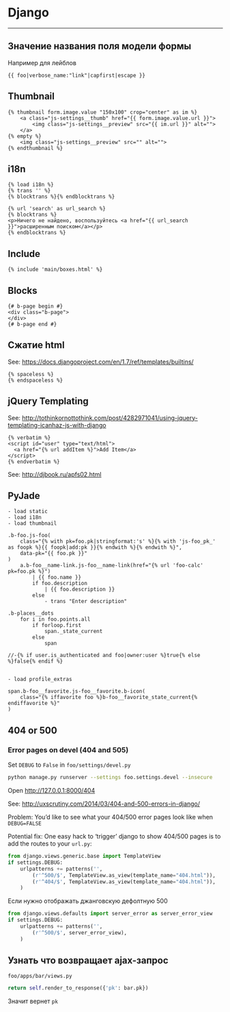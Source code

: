 # Django

----

## Значение названия поля модели формы
Например для лейблов
```django
{{ foo|verbose_name:"link"|capfirst|escape }}
```



## Thumbnail
```django
{% thumbnail form.image.value "150x100" crop="center" as im %}
    <a class="js-settings__thumb" href="{{ form.image.value.url }}">
        <img class="js-settings__preview" src="{{ im.url }}" alt="">
    </a>
{% empty %}
    <img class="js-settings__preview" src="" alt="">
{% endthumbnail %}
```



## i18n
```django
{% load i18n %}
{% trans '' %}
{% blocktrans %}{% endblocktrans %}
```

```django
{% url 'search' as url_search %}
{% blocktrans %}
<p>Ничего не найдено, воспользуйтесь <a href="{{ url_search }}">расширенным поиском</a></p>
{% endblocktrans %}
```



## Include
```django
{% include 'main/boxes.html' %}
```



## Blocks
```django
{# b-page begin #}
<div class="b-page">
</div>
{# b-page end #}
```



## Сжатие html
See: https://docs.djangoproject.com/en/1.7/ref/templates/builtins/
```django
{% spaceless %}
{% endspaceless %}
```


## jQuery Templating
See: http://tothinkornottothink.com/post/4282971041/using-jquery-templating-icanhaz-js-with-django
```django
{% verbatim %}
<script id="user" type="text/html">
  <a href="{% url addItem %}">Add Item</a>
</script>
{% endverbatim %}
```


See: http://djbook.ru/apfs02.html



## PyJade
```django
- load static
- load i18n
- load thumbnail

.b-foo.js-foo(
    class="{% with pk=foo.pk|stringformat:'s' %}{% with 'js-foo_pk_' as foopk %}{{ foopk|add:pk }}{% endwith %}{% endwith %}",
    data-pk="{{ foo.pk }}"
)
    a.b-foo__name-link.js-foo__name-link(href="{% url 'foo-calc' pk=foo.pk %}")
        | {{ foo.name }}
        if foo.description
            | {{ foo.description }}
        else
            - trans "Enter description"
```

```django
.b-places__dots
    for i in foo.points.all
        if forloop.first
            span._state_current
        else
            span
```

```django
//-{% if user.is_authenticated and foo|owner:user %}true{% else %}false{% endif %}


- load profile_extras

span.b-foo__favorite.js-foo__favorite.b-icon(
    class="{% iffavorite foo %}b-foo__favorite_state_current{% endiffavorite %}"
)
```


## 404 or 500
### Error pages on devel (404 and 505)
Set `DEBUG` to `False` in `foo/settings/devel.py`

```sh
python manage.py runserver --settings foo.settings.devel --insecure
```
Open http://127.0.0.1:8000/404


See: http://uxscrutiny.com/2014/03/404-and-500-errors-in-django/

Problem: You’d like to see what your 404/500 error pages look like when `DEBUG=FALSE`

Potential fix: One easy hack to ‘trigger’ django to show 404/500 pages is to add the routes to your `url.py`:
```python
from django.views.generic.base import TemplateView
if settings.DEBUG:
    urlpatterns += patterns('',
        (r'^500/$', TemplateView.as_view(template_name="404.html")),
        (r'^404/$', TemplateView.as_view(template_name="404.html")),
    )
```

Если нужно отображать джанговскую дефолтную 500
```python
from django.views.defaults import server_error as server_error_view
if settings.DEBUG:
    urlpatterns += patterns('',
        (r'^500/$', server_error_view),
    )
```



## Узнать что возвращает ajax-запрос

`foo/apps/bar/views.py`

```python
return self.render_to_response({'pk': bar.pk})
```

Значит вернет `pk`
